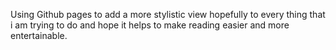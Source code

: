 Using Github pages to add a more stylistic view hopefully to every thing that i am trying to do and hope it helps to make reading easier and more entertainable.
